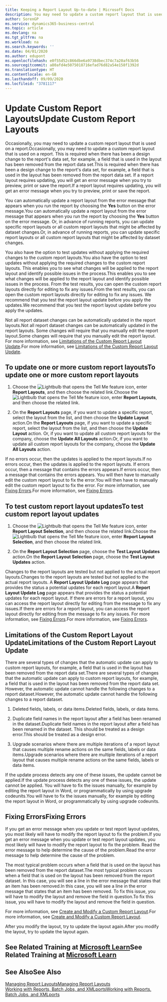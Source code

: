 ```yaml
---
title: Keeping a Report Layout Up-to-date | Microsoft Docs
description: You may need to update a custom report layout that is used on a report. This is required when there has been a design change to the report's data set, for example, a field that is used in the layout has been removed from the report data set.
author: SorenGP
ms.service: dynamics365-business-central
ms.topic: article
ms.devlang: na
ms.tgt_pltfrm: na
ms.workload: na
ms.search.keywords: ''
ms.date: 04/01/2020
ms.author: edupont
ms.openlocfilehash: e0f55d52c866dbe6a9738dbec374c7a20af63b56
ms.sourcegitcommit: a80afd4e5075018716efad76d82a54e158f1392d
ms.translationtype: HT
ms.contentlocale: en-GB
ms.lasthandoff: 09/09/2020
ms.locfileid: "3781117"
---
```

# <a name="update-custom-report-layouts"></a><span data-ttu-id="bf9b6-104">Update Custom Report Layouts</span><span class="sxs-lookup"><span data-stu-id="bf9b6-104">Update Custom Report Layouts</span></span>
<span data-ttu-id="bf9b6-105">Occasionally, you may need to update a custom report layout that is used on a report.</span><span class="sxs-lookup"><span data-stu-id="bf9b6-105">Occasionally, you may need to update a custom report layout that is used on a report.</span></span> <span data-ttu-id="bf9b6-106">This is required when there has been a design change to the report's data set, for example, a field that is used in the layout has been removed from the report data set.</span><span class="sxs-lookup"><span data-stu-id="bf9b6-106">This is required when there has been a design change to the report's data set, for example, a field that is used in the layout has been removed from the report data set.</span></span> <span data-ttu-id="bf9b6-107">If a report layout requires updating, you will get an error message when you try to preview, print or save the report.</span><span class="sxs-lookup"><span data-stu-id="bf9b6-107">If a report layout requires updating, you will get an error message when you try to preview, print or save the report.</span></span>  

<span data-ttu-id="bf9b6-108">You can automatically update a report layout from the error message that appears when you run the report by choosing the **Yes** button on the error message.</span><span class="sxs-lookup"><span data-stu-id="bf9b6-108">You can automatically update a report layout from the error message that appears when you run the report by choosing the **Yes** button on the error message.</span></span> <span data-ttu-id="bf9b6-109">Or, in advance of running reports, you can update specific report layouts or all custom report layouts that might be affected by dataset changes.</span><span class="sxs-lookup"><span data-stu-id="bf9b6-109">Or, in advance of running reports, you can update specific report layouts or all custom report layouts that might be affected by dataset changes.</span></span>  

<span data-ttu-id="bf9b6-110">You also have the option to test updates without applying the required changes to the custom report layouts.</span><span class="sxs-lookup"><span data-stu-id="bf9b6-110">You also have the option to test updates without applying the required changes to the custom report layouts.</span></span> <span data-ttu-id="bf9b6-111">This enables you to see what changes will be applied to the report layout and identify possible issues in the process.</span><span class="sxs-lookup"><span data-stu-id="bf9b6-111">This enables you to see what changes will be applied to the report layout and identify possible issues in the process.</span></span> <span data-ttu-id="bf9b6-112">From the test results, you can open the custom report layouts directly for editing to fix any issues.</span><span class="sxs-lookup"><span data-stu-id="bf9b6-112">From the test results, you can open the custom report layouts directly for editing to fix any issues.</span></span> <span data-ttu-id="bf9b6-113">We recommend that you test the report layout update before you apply the updates.</span><span class="sxs-lookup"><span data-stu-id="bf9b6-113">We recommend that you test the report layout update before you apply the updates.</span></span>  

<span data-ttu-id="bf9b6-114">Not all report dataset changes can be automatically updated in the report layouts.</span><span class="sxs-lookup"><span data-stu-id="bf9b6-114">Not all report dataset changes can be automatically updated in the report layouts.</span></span> <span data-ttu-id="bf9b6-115">Some changes will require that you manually edit the report layout.</span><span class="sxs-lookup"><span data-stu-id="bf9b6-115">Some changes will require that you manually edit the report layout.</span></span> <span data-ttu-id="bf9b6-116">For more information, see [Limitations of the Custom Report Layout Update](ui-update-report-layouts.md#UpdateLimitations).</span><span class="sxs-lookup"><span data-stu-id="bf9b6-116">For more information, see [Limitations of the Custom Report Layout Update](ui-update-report-layouts.md#UpdateLimitations).</span></span>  

## <a name="to-update-one-or-more-custom-report-layouts"></a><span data-ttu-id="bf9b6-117">To update one or more custom report layouts</span><span class="sxs-lookup"><span data-stu-id="bf9b6-117">To update one or more custom report layouts</span></span>  

1.  <span data-ttu-id="bf9b6-118">Choose the ![Lightbulb that opens the Tell Me feature](media/ui-search/search_small.png "Tell me what you want to do") icon, enter **Report Layouts**, and then choose the related link.</span><span class="sxs-lookup"><span data-stu-id="bf9b6-118">Choose the ![Lightbulb that opens the Tell Me feature](media/ui-search/search_small.png "Tell me what you want to do") icon, enter **Report Layouts**, and then choose the related link.</span></span>  

2.  <span data-ttu-id="bf9b6-119">On the **Report Layouts** page, if you want to update a specific report, select the layout from the list, and then choose the **Update Layout** action.</span><span class="sxs-lookup"><span data-stu-id="bf9b6-119">On the **Report Layouts** page, if you want to update a specific report, select the layout from the list, and then choose the **Update Layout** action.</span></span> <span data-ttu-id="bf9b6-120">Or, if you want to update all custom report layouts for the company, choose the **Update All Layouts** action.</span><span class="sxs-lookup"><span data-stu-id="bf9b6-120">Or, if you want to update all custom report layouts for the company, choose the **Update All Layouts** action.</span></span>  

<span data-ttu-id="bf9b6-121">If no errors occur, then the updates is applied to the report layouts.</span><span class="sxs-lookup"><span data-stu-id="bf9b6-121">If no errors occur, then the updates is applied to the report layouts.</span></span> <span data-ttu-id="bf9b6-122">If errors occur, then a message that contains the errors appears.</span><span class="sxs-lookup"><span data-stu-id="bf9b6-122">If errors occur, then a message that contains the errors appears.</span></span> <span data-ttu-id="bf9b6-123">You will then have to manually edit the custom report layout to fix the error.</span><span class="sxs-lookup"><span data-stu-id="bf9b6-123">You will then have to manually edit the custom report layout to fix the error.</span></span> <span data-ttu-id="bf9b6-124">For more information, see [Fixing Errors](ui-update-report-layouts.md#FixErrors).</span><span class="sxs-lookup"><span data-stu-id="bf9b6-124">For more information, see [Fixing Errors](ui-update-report-layouts.md#FixErrors).</span></span>  

## <a name="to-test-custom-report-layout-updates"></a><span data-ttu-id="bf9b6-125">To test custom report layout updates</span><span class="sxs-lookup"><span data-stu-id="bf9b6-125">To test custom report layout updates</span></span>  

1.  <span data-ttu-id="bf9b6-126">Choose the ![Lightbulb that opens the Tell Me feature](media/ui-search/search_small.png "Tell me what you want to do") icon, enter **Report Layout Selection**, and then choose the related link.</span><span class="sxs-lookup"><span data-stu-id="bf9b6-126">Choose the ![Lightbulb that opens the Tell Me feature](media/ui-search/search_small.png "Tell me what you want to do") icon, enter **Report Layout Selection**, and then choose the related link.</span></span>  

2.  <span data-ttu-id="bf9b6-127">On the **Report Layout Selection** page, choose the **Test Layout Updates** action.</span><span class="sxs-lookup"><span data-stu-id="bf9b6-127">On the **Report Layout Selection** page, choose the **Test Layout Updates** action.</span></span>  

 <span data-ttu-id="bf9b6-128">Changes to the report layouts are tested but not applied to the actual report layouts.</span><span class="sxs-lookup"><span data-stu-id="bf9b6-128">Changes to the report layouts are tested but not applied to the actual report layouts.</span></span> <span data-ttu-id="bf9b6-129">A **Report Layout Update Log** page appears that provides the status a potential updates for each report layout.</span><span class="sxs-lookup"><span data-stu-id="bf9b6-129">A **Report Layout Update Log** page appears that provides the status a potential updates for each report layout.</span></span> <span data-ttu-id="bf9b6-130">If there are errors for a report layout, you can access the report layout directly for editing from the message to fix any issues.</span><span class="sxs-lookup"><span data-stu-id="bf9b6-130">If there are errors for a report layout, you can access the report layout directly for editing from the message to fix any issues.</span></span> <span data-ttu-id="bf9b6-131">For more information, see [Fixing Errors](ui-update-report-layouts.md#FixErrors).</span><span class="sxs-lookup"><span data-stu-id="bf9b6-131">For more information, see [Fixing Errors](ui-update-report-layouts.md#FixErrors).</span></span>  

##  <a name="limitations-of-the-custom-report-layout-update"></a><a name="UpdateLimitations"></a> <span data-ttu-id="bf9b6-132">Limitations of the Custom Report Layout Update</span><span class="sxs-lookup"><span data-stu-id="bf9b6-132">Limitations of the Custom Report Layout Update</span></span>  
 <span data-ttu-id="bf9b6-133">There are several types of changes that the automatic update can apply to custom report layouts, for example, a field that is used in the layout has been removed from the report data set.</span><span class="sxs-lookup"><span data-stu-id="bf9b6-133">There are several types of changes that the automatic update can apply to custom report layouts, for example, a field that is used in the layout has been removed from the report data set.</span></span> <span data-ttu-id="bf9b6-134">However, the automatic update cannot handle the following changes to a report dataset.</span><span class="sxs-lookup"><span data-stu-id="bf9b6-134">However, the automatic update cannot handle the following changes to a report dataset.</span></span>  

1.  <span data-ttu-id="bf9b6-135">Deleted fields, labels, or data items.</span><span class="sxs-lookup"><span data-stu-id="bf9b6-135">Deleted fields, labels, or data items.</span></span>  

2.  <span data-ttu-id="bf9b6-136">Duplicate field names in the report layout after a field has been renamed in the dataset.</span><span class="sxs-lookup"><span data-stu-id="bf9b6-136">Duplicate field names in the report layout after a field has been renamed in the dataset.</span></span> <span data-ttu-id="bf9b6-137">This should be treated as a design error.</span><span class="sxs-lookup"><span data-stu-id="bf9b6-137">This should be treated as a design error.</span></span>  

3.  <span data-ttu-id="bf9b6-138">Upgrade scenarios where there are multiple iterations of a report layout that causes multiple rename actions on the same fields, labels or data items.</span><span class="sxs-lookup"><span data-stu-id="bf9b6-138">Upgrade scenarios where there are multiple iterations of a report layout that causes multiple rename actions on the same fields, labels or data items.</span></span>  

 <span data-ttu-id="bf9b6-139">If the update process detects any one of these issues, the update cannot be applied.</span><span class="sxs-lookup"><span data-stu-id="bf9b6-139">If the update process detects any one of these issues, the update cannot be applied.</span></span> <span data-ttu-id="bf9b6-140">You will have to fix the issues manually, for example by editing the report layout in Word, or programmatically by using upgrade codeunits.</span><span class="sxs-lookup"><span data-stu-id="bf9b6-140">You will have to fix the issues manually, for example by editing the report layout in Word, or programmatically by using upgrade codeunits.</span></span>  

##  <a name="fixing-errors"></a><a name="FixErrors"></a> <span data-ttu-id="bf9b6-141">Fixing Errors</span><span class="sxs-lookup"><span data-stu-id="bf9b6-141">Fixing Errors</span></span>  
 <span data-ttu-id="bf9b6-142">If you get an error message when you update or test report layout updates, you most likely will have to modify the report layout to fix the problem.</span><span class="sxs-lookup"><span data-stu-id="bf9b6-142">If you get an error message when you update or test report layout updates, you most likely will have to modify the report layout to fix the problem.</span></span> <span data-ttu-id="bf9b6-143">Read the error message to help determine the cause of the problem.</span><span class="sxs-lookup"><span data-stu-id="bf9b6-143">Read the error message to help determine the cause of the problem.</span></span>  

 <span data-ttu-id="bf9b6-144">The most typical problem occurs when a field that is used on the layout has been removed from the report dataset.</span><span class="sxs-lookup"><span data-stu-id="bf9b6-144">The most typical problem occurs when a field that is used on the layout has been removed from the report dataset.</span></span> <span data-ttu-id="bf9b6-145">In this case, you will see a line in the error message that states that an item has been removed.</span><span class="sxs-lookup"><span data-stu-id="bf9b6-145">In this case, you will see a line in the error message that states that an item has been removed.</span></span> <span data-ttu-id="bf9b6-146">To fix this issue, you will have to modify the layout and remove the field in question.</span><span class="sxs-lookup"><span data-stu-id="bf9b6-146">To fix this issue, you will have to modify the layout and remove the field in question.</span></span>  

 <span data-ttu-id="bf9b6-147">For more information, see [Create and Modify a Custom Report Layout](ui-how-create-custom-report-layout.md#ModifyCustomLayout).</span><span class="sxs-lookup"><span data-stu-id="bf9b6-147">For more information, see [Create and Modify a Custom Report Layout](ui-how-create-custom-report-layout.md#ModifyCustomLayout).</span></span>  

<span data-ttu-id="bf9b6-148">After you modify the layout, try to update the layout again.</span><span class="sxs-lookup"><span data-stu-id="bf9b6-148">After you modify the layout, try to update the layout again.</span></span>  

## <a name="see-related-training-at-microsoft-learn"></a><span data-ttu-id="bf9b6-149">See Related Training at [Microsoft Learn](/learn/modules/change-documents-dynamics-365-business-central/index)</span><span class="sxs-lookup"><span data-stu-id="bf9b6-149">See Related Training at [Microsoft Learn](/learn/modules/change-documents-dynamics-365-business-central/index)</span></span>

## <a name="see-also"></a><span data-ttu-id="bf9b6-150">See Also</span><span class="sxs-lookup"><span data-stu-id="bf9b6-150">See Also</span></span>  
 [<span data-ttu-id="bf9b6-151">Managing Report Layouts</span><span class="sxs-lookup"><span data-stu-id="bf9b6-151">Managing Report Layouts</span></span>](ui-manage-report-layouts.md)  
 [<span data-ttu-id="bf9b6-152">Working with Reports, Batch Jobs, and XMLports</span><span class="sxs-lookup"><span data-stu-id="bf9b6-152">Working with Reports, Batch Jobs, and XMLports</span></span>](ui-work-report.md)  
